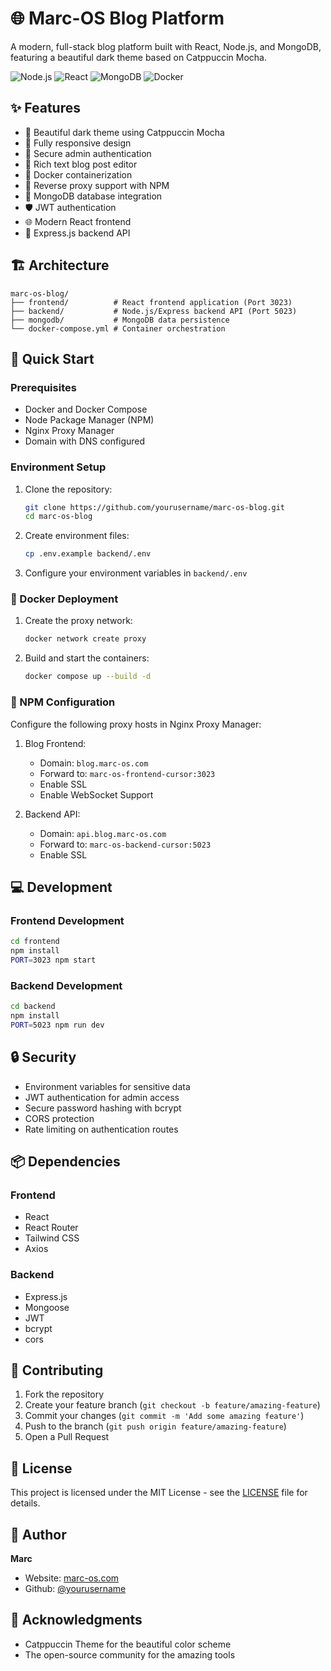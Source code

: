 # 🌐 Marc-OS Blog Platform

A modern, full-stack blog platform built with React, Node.js, and MongoDB, featuring a beautiful dark theme based on Catppuccin Mocha.

![Node.js](https://img.shields.io/badge/Node.js-339933?style=for-the-badge&logo=nodedotjs&logoColor=white)
![React](https://img.shields.io/badge/React-20232A?style=for-the-badge&logo=react&logoColor=61DAFB)
![MongoDB](https://img.shields.io/badge/MongoDB-4EA94B?style=for-the-badge&logo=mongodb&logoColor=white)
![Docker](https://img.shields.io/badge/Docker-2CA5E0?style=for-the-badge&logo=docker&logoColor=white)

## ✨ Features

- 🎨 Beautiful dark theme using Catppuccin Mocha
- 📱 Fully responsive design
- 🔐 Secure admin authentication
- 📝 Rich text blog post editor
- 🚀 Docker containerization
- 🔄 Reverse proxy support with NPM
- 💾 MongoDB database integration
- 🛡️ JWT authentication
- 🌐 Modern React frontend
- 🎯 Express.js backend API

## 🏗️ Architecture

```
marc-os-blog/
├── frontend/          # React frontend application (Port 3023)
├── backend/           # Node.js/Express backend API (Port 5023)
├── mongodb/           # MongoDB data persistence
└── docker-compose.yml # Container orchestration
```

## 🚀 Quick Start

### Prerequisites

- Docker and Docker Compose
- Node Package Manager (NPM)
- Nginx Proxy Manager
- Domain with DNS configured

### Environment Setup

1. Clone the repository:
   ```bash
   git clone https://github.com/yourusername/marc-os-blog.git
   cd marc-os-blog
   ```

2. Create environment files:
   ```bash
   cp .env.example backend/.env
   ```

3. Configure your environment variables in `backend/.env`

### 🐳 Docker Deployment

1. Create the proxy network:
   ```bash
   docker network create proxy
   ```

2. Build and start the containers:
   ```bash
   docker compose up --build -d
   ```

### 🔧 NPM Configuration

Configure the following proxy hosts in Nginx Proxy Manager:

1. Blog Frontend:
   - Domain: `blog.marc-os.com`
   - Forward to: `marc-os-frontend-cursor:3023`
   - Enable SSL
   - Enable WebSocket Support

2. Backend API:
   - Domain: `api.blog.marc-os.com`
   - Forward to: `marc-os-backend-cursor:5023`
   - Enable SSL

## 💻 Development

### Frontend Development

```bash
cd frontend
npm install
PORT=3023 npm start
```

### Backend Development

```bash
cd backend
npm install
PORT=5023 npm run dev
```

## 🔒 Security

- Environment variables for sensitive data
- JWT authentication for admin access
- Secure password hashing with bcrypt
- CORS protection
- Rate limiting on authentication routes

## 📦 Dependencies

### Frontend
- React
- React Router
- Tailwind CSS
- Axios

### Backend
- Express.js
- Mongoose
- JWT
- bcrypt
- cors

## 🤝 Contributing

1. Fork the repository
2. Create your feature branch (`git checkout -b feature/amazing-feature`)
3. Commit your changes (`git commit -m 'Add some amazing feature'`)
4. Push to the branch (`git push origin feature/amazing-feature`)
5. Open a Pull Request

## 📝 License

This project is licensed under the MIT License - see the [LICENSE](LICENSE) file for details.

## 👤 Author

**Marc**
- Website: [marc-os.com](https://marc-os.com)
- Github: [@yourusername](https://github.com/yourusername)

## 🙏 Acknowledgments

- Catppuccin Theme for the beautiful color scheme
- The open-source community for the amazing tools 
